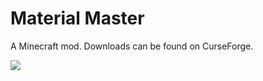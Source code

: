 # Material Master

A Minecraft mod. Downloads can be found on CurseForge.

![](https://i.imgur.com/RuvtDBl.png)
